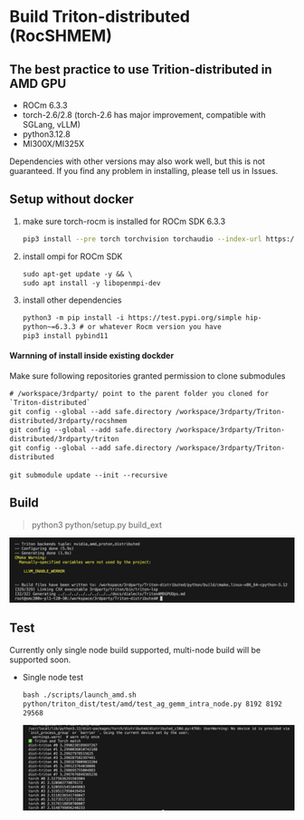 # Build Triton-distributed (RocSHMEM)

## The best practice to use Trition-distributed in AMD GPU

- ROCm 6.3.3
- torch-2.6/2.8 (torch-2.6 has major improvement, compatible with SGLang, vLLM)
- python3.12.8
- MI300X/MI325X

Dependencies with other versions may also work well, but this is not guaranteed. If you find any problem in installing, please tell us in Issues.

## Setup without docker

1. make sure torch-rocm is installed for ROCm SDK 6.3.3
    ```sh
    pip3 install --pre torch torchvision torchaudio --index-url https://download.pytorch.org/whl/nightly/rocm6.3
    ```
2. install ompi for ROCm SDK
    ```
    sudo apt-get update -y && \
    sudo apt install -y libopenmpi-dev
    ```
3. install other dependencies
   ```
   python3 -m pip install -i https://test.pypi.org/simple hip-python~=6.3.3 # or whatever Rocm version you have
   pip3 install pybind11
   ```

#### Warnning of install inside existing dockder

Make sure following repositories granted permission to clone submodules

```
# /workspace/3rdparty/ point to the parent folder you cloned for `Triton-distributed`
git config --global --add safe.directory /workspace/3rdparty/Triton-distributed/3rdparty/rocshmem
git config --global --add safe.directory /workspace/3rdparty/Triton-distributed/3rdparty/triton
git config --global --add safe.directory /workspace/3rdparty/Triton-distributed

git submodule update --init --recursive
```

## Build

> python3 python/setup.py build_ext

![build_amd](../asset/build_amd_snapshot.png)

## Test

Currently only single node build supported, multi-node build will be supported soon.

- Single node test
  ```
  bash ./scripts/launch_amd.sh python/triton_dist/test/amd/test_ag_gemm_intra_node.py 8192 8192 29568
  ```

  ![build_amd](../asset/test_amd_single_node_build.png)